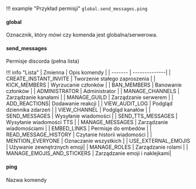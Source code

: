 !!! example "Przykład permisji"
    `global.send_messages.ping`

#### global
Oznacznik, który mówi czy komenda jest globalna/serwerowa.
#### send_messages
Permisje discorda (pełna lista)

!!! info "Lista" 
    | Zmienna      | Opis komendy |
    | -------      | --------------|
    | CREATE_INSTANT_INVITE | Tworzenie stałego zaproszenia |
    | KICK_MEMBERS | Wyrzucanie członków |
    | BAN_MEMBERS | Banowanie członków |
    | ADMINISTRATOR | Administrator |
    | MANAGE_CHANNELS | Zarządzanie kanałami |
    | MANAGE_GUILD  | Zarządzanie serwerem |
    | ADD_REACTIONS| Dodawanie reakcji |
    | VIEW_AUDIT_LOG | Podgląd dziennika zdarzeń |
    | VIEW_CHANNEL | Podgląd kanałów |
    | SEND_MESSAGES | Wysyłanie wiadomości |
    | SEND_TTS_MESSAGES | Wysyłanie wiadomości TTS |
    | MANAGE_MESSAGES | Zarządzanie wiadomościami |
    | EMBED_LINKS | Permisje do embedów |
    | READ_MESSAGE_HISTORY | Czytanie historii wiadomości |
    | MENTION_EVERYONE | Oznaczanie wszystkich |
    | USE_EXTERNAL_EMOJIS | Używanie zewnętrznych emoji|
    | MANAGE_ROLES | Zarządzanie rolami |
    | MANAGE_EMOJIS_AND_STICKERS | Zarządzanie emoji i naklejkami|
#### ping
Nazwa komendy